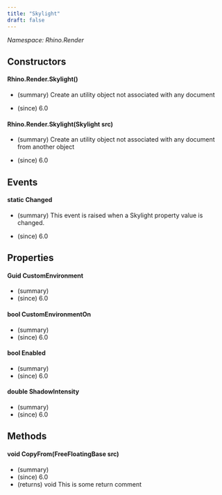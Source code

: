 ```yaml
---
title: "Skylight"
draft: false
---
```


*Namespace: Rhino.Render*
## Constructors
#### Rhino.Render.Skylight()
- (summary) 
     Create an utility object not associated with any document
     
- (since) 6.0
#### Rhino.Render.Skylight(Skylight src)
- (summary) 
     Create an utility object not associated with any document from another object
     
- (since) 6.0
## Events
#### static Changed
- (summary) 
     This event is raised when a Skylight property value is changed.
     
- (since) 6.0
## Properties
#### Guid CustomEnvironment
- (summary) 
- (since) 6.0
#### bool CustomEnvironmentOn
- (summary) 
- (since) 6.0
#### bool Enabled
- (summary) 
- (since) 6.0
#### double ShadowIntensity
- (summary) 
- (since) 6.0
## Methods
#### void CopyFrom(FreeFloatingBase src)
- (summary) 
- (since) 6.0
- (returns) void This is some return comment
